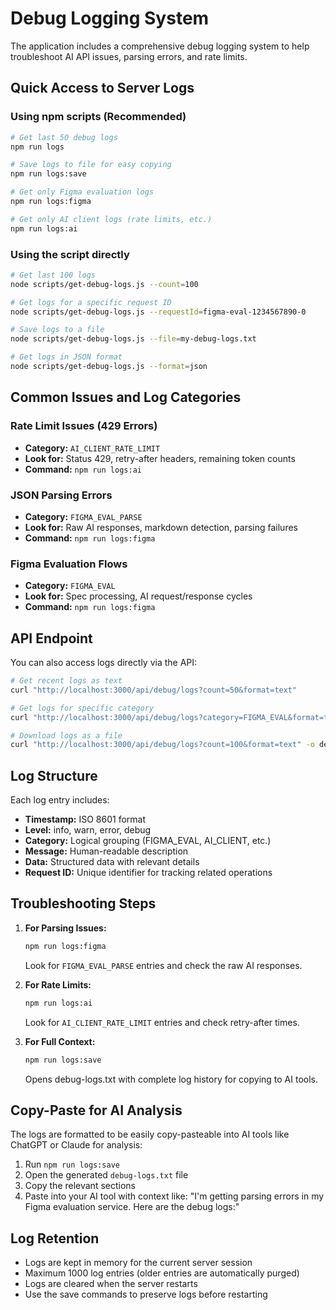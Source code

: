 # Debug Logging System

The application includes a comprehensive debug logging system to help troubleshoot AI API issues, parsing errors, and rate limits.

## Quick Access to Server Logs

### Using npm scripts (Recommended)

```bash
# Get last 50 debug logs
npm run logs

# Save logs to file for easy copying
npm run logs:save

# Get only Figma evaluation logs
npm run logs:figma

# Get only AI client logs (rate limits, etc.)
npm run logs:ai
```

### Using the script directly

```bash
# Get last 100 logs
node scripts/get-debug-logs.js --count=100

# Get logs for a specific request ID
node scripts/get-debug-logs.js --requestId=figma-eval-1234567890-0

# Save logs to a file
node scripts/get-debug-logs.js --file=my-debug-logs.txt

# Get logs in JSON format
node scripts/get-debug-logs.js --format=json
```

## Common Issues and Log Categories

### Rate Limit Issues (429 Errors)
- **Category:** `AI_CLIENT_RATE_LIMIT`
- **Look for:** Status 429, retry-after headers, remaining token counts
- **Command:** `npm run logs:ai`

### JSON Parsing Errors
- **Category:** `FIGMA_EVAL_PARSE`
- **Look for:** Raw AI responses, markdown detection, parsing failures
- **Command:** `npm run logs:figma`

### Figma Evaluation Flows
- **Category:** `FIGMA_EVAL`
- **Look for:** Spec processing, AI request/response cycles
- **Command:** `npm run logs:figma`

## API Endpoint

You can also access logs directly via the API:

```bash
# Get recent logs as text
curl "http://localhost:3000/api/debug/logs?count=50&format=text"

# Get logs for specific category
curl "http://localhost:3000/api/debug/logs?category=FIGMA_EVAL&format=text"

# Download logs as a file
curl "http://localhost:3000/api/debug/logs?count=100&format=text" -o debug-logs.txt
```

## Log Structure

Each log entry includes:
- **Timestamp:** ISO 8601 format
- **Level:** info, warn, error, debug
- **Category:** Logical grouping (FIGMA_EVAL, AI_CLIENT, etc.)
- **Message:** Human-readable description
- **Data:** Structured data with relevant details
- **Request ID:** Unique identifier for tracking related operations

## Troubleshooting Steps

1. **For Parsing Issues:**
   ```bash
   npm run logs:figma
   ```
   Look for `FIGMA_EVAL_PARSE` entries and check the raw AI responses.

2. **For Rate Limits:**
   ```bash
   npm run logs:ai
   ```
   Look for `AI_CLIENT_RATE_LIMIT` entries and check retry-after times.

3. **For Full Context:**
   ```bash
   npm run logs:save
   ```
   Opens debug-logs.txt with complete log history for copying to AI tools.

## Copy-Paste for AI Analysis

The logs are formatted to be easily copy-pasteable into AI tools like ChatGPT or Claude for analysis:

1. Run `npm run logs:save`
2. Open the generated `debug-logs.txt` file
3. Copy the relevant sections
4. Paste into your AI tool with context like: "I'm getting parsing errors in my Figma evaluation service. Here are the debug logs:"

## Log Retention

- Logs are kept in memory for the current server session
- Maximum 1000 log entries (older entries are automatically purged)
- Logs are cleared when the server restarts
- Use the save commands to preserve logs before restarting
